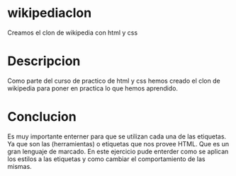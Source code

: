 # wikipediaclon
Creamos el clon de wikipedia con html y css

# Descripcion
Como parte del curso de practico de html y css hemos creado el clon de wikipedia para poner en practica lo que hemos aprendido.

# Conclucion

Es muy importante enterner para que se utilizan cada una de las etiquetas. Ya que son las (herramientas) o etiquetas que nos provee HTML. Que es un gran lenguaje de marcado. En este ejercicio pude enterder como se aplican los estilos a las etiquetas y como cambiar el comportamiento de las mismas.
